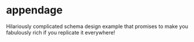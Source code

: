 appendage
=========

Hilariously complicated schema design example that promises to make you fabulously rich if you replicate it everywhere!
